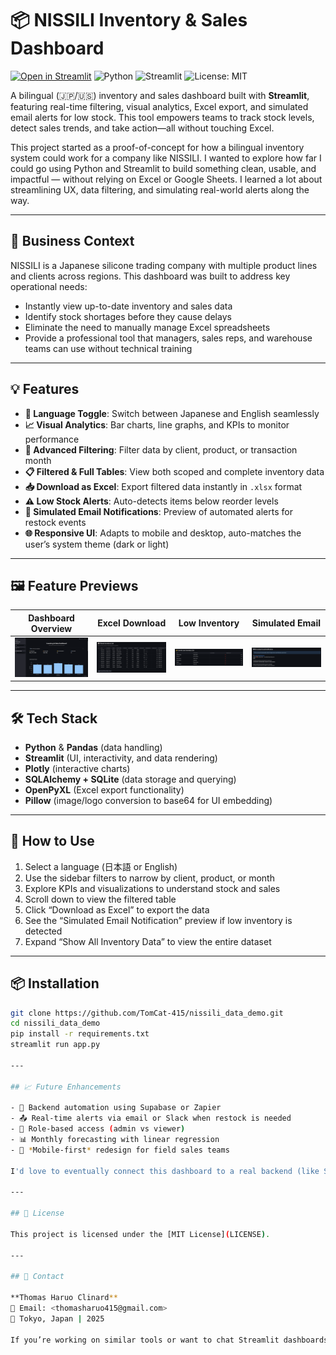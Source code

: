 # 📦 NISSILI Inventory & Sales Dashboard

[![Open in Streamlit](https://static.streamlit.io/badges/streamlit_badge_black_white.svg)](https://nissili-demo-dashboard.streamlit.app/)
![Python](https://img.shields.io/badge/Python-3.10-blue?logo=python)
![Streamlit](https://img.shields.io/badge/Built_with-Streamlit-FF4B4B?logo=streamlit)
![License: MIT](https://img.shields.io/badge/License-MIT-yellow.svg)

A bilingual (🇯🇵/🇺🇸) inventory and sales dashboard built with **Streamlit**, featuring real-time filtering, visual analytics, Excel export, and simulated email alerts for low stock. This tool empowers teams to track stock levels, detect sales trends, and take action—all without touching Excel.

This project started as a proof-of-concept for how a bilingual inventory system could work for a company like NISSILI. I wanted to explore how far I could go using Python and Streamlit to build something clean, usable, and impactful — without relying on Excel or Google Sheets. I learned a lot about streamlining UX, data filtering, and simulating real-world alerts along the way.

---

## 🏢 Business Context

NISSILI is a Japanese silicone trading company with multiple product lines and clients across regions. This dashboard was built to address key operational needs:

- Instantly view up-to-date inventory and sales data
- Identify stock shortages before they cause delays
- Eliminate the need to manually manage Excel spreadsheets
- Provide a professional tool that managers, sales reps, and warehouse teams can use without technical training

---

## 💡 Features

- **🔀 Language Toggle**: Switch between Japanese and English seamlessly
- **📈 Visual Analytics**: Bar charts, line graphs, and KPIs to monitor performance
- **🔎 Advanced Filtering**: Filter data by client, product, or transaction month
- **📋 Filtered & Full Tables**: View both scoped and complete inventory data
- **📥 Download as Excel**: Export filtered data instantly in `.xlsx` format
- **⚠️ Low Stock Alerts**: Auto-detects items below reorder levels
- **📧 Simulated Email Notifications**: Preview of automated alerts for restock events
- **🌐 Responsive UI**: Adapts to mobile and desktop, auto-matches the user’s system theme (dark or light)

---

## 🖼️ Feature Previews

| Dashboard Overview | Excel Download | Low Inventory | Simulated Email |
|--------------------|--------------|----------------|------------------|
| ![Dashboard showing KPIs, sidebar filters, and product sales chart](screenshots/dashboard_main.png) | ![Filtered inventory table with an Excel download button underneath](screenshots/excel_download.png) | ![Table highlighting low inventory items in red with restock flag](screenshots/low_inventory.png) | ![Preview of simulated email alert listing low-stock products](screenshots/email_alert.png) |

---

## 🛠️ Tech Stack

- **Python** & **Pandas** (data handling)
- **Streamlit** (UI, interactivity, and data rendering)
- **Plotly** (interactive charts)
- **SQLAlchemy + SQLite** (data storage and querying)
- **OpenPyXL** (Excel export functionality)
- **Pillow** (image/logo conversion to base64 for UI embedding)

---

## 📝 How to Use

1. Select a language (日本語 or English)
2. Use the sidebar filters to narrow by client, product, or month
3. Explore KPIs and visualizations to understand stock and sales
4. Scroll down to view the filtered table
5. Click “Download as Excel” to export the data
6. See the “Simulated Email Notification” preview if low inventory is detected
7. Expand “Show All Inventory Data” to view the entire dataset

---

## 📦 Installation

```bash
git clone https://github.com/TomCat-415/nissili_data_demo.git
cd nissili_data_demo
pip install -r requirements.txt
streamlit run app.py

---

## 📈 Future Enhancements

- 🔗 Backend automation using Supabase or Zapier
- 📤 Real-time alerts via email or Slack when restock is needed
- 🔐 Role-based access (admin vs viewer)
- 📊 Monthly forecasting with linear regression
- 📱 *Mobile-first* redesign for field sales teams

I'd love to eventually connect this dashboard to a real backend (like Supabase or Firebase) and send out live Slack/email alerts to warehouse or sales staff. I'm also curious about integrating predictive restock analytics using simple ML models. This project was a great foundation, and I plan to evolve it into something even more real-world ready.

---

## 📄 License

This project is licensed under the [MIT License](LICENSE).

---

## 🤝 Contact

**Thomas Haruo Clinard**  
📧 Email: <thomasharuo415@gmail.com>  
📍 Tokyo, Japan | 2025  

If you’re working on similar tools or want to chat Streamlit dashboards, feel free to reach out.
